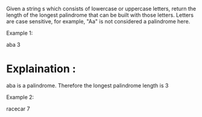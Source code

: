 Given a string s which consists of lowercase or uppercase letters, return the length of the longest palindrome that can be built with those letters. Letters are case sensitive, for example, "Aa" is not considered a palindrome here.

Example 1:

aba
3

# Explaination :

aba is a palindrome. Therefore the longest palindrome length is 3

Example 2:

racecar
7
